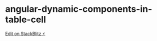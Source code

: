 # angular-dynamic-components-in-table-cell

[Edit on StackBlitz ⚡️](https://stackblitz.com/edit/angular-tpf68b)